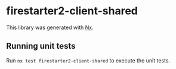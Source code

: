# firestarter2-client-shared

This library was generated with [Nx](https://nx.dev).

## Running unit tests

Run `nx test firestarter2-client-shared` to execute the unit tests.
